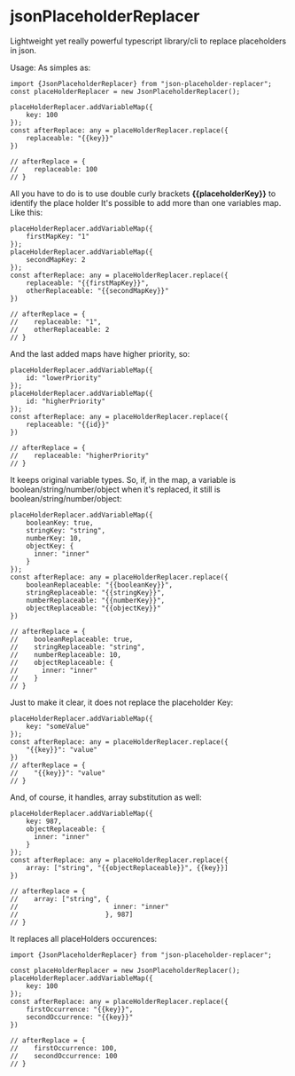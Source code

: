 # jsonPlaceholderReplacer
Lightweight yet really powerful typescript library/cli to replace placeholders in json.

Usage:
As simples as:
```
import {JsonPlaceholderReplacer} from "json-placeholder-replacer";
const placeHolderReplacer = new JsonPlaceholderReplacer();

placeHolderReplacer.addVariableMap({
    key: 100
});
const afterReplace: any = placeHolderReplacer.replace({
    replaceable: "{{key}}"
})

// afterReplace = {
//    replaceable: 100
// }
```
All you have to do is to use double curly brackets **{{placeholderKey}}** to identify the place holder
It's possible to add more than one variables map.
Like this:
```
placeHolderReplacer.addVariableMap({
    firstMapKey: "1"
});
placeHolderReplacer.addVariableMap({
    secondMapKey: 2
});
const afterReplace: any = placeHolderReplacer.replace({
    replaceable: "{{firstMapKey}}",
    otherReplaceable: "{{secondMapKey}}"
})

// afterReplace = {
//    replaceable: "1",
//    otherReplaceable: 2
// }
```

And the last added maps have higher priority, so:
```
placeHolderReplacer.addVariableMap({
    id: "lowerPriority"
});
placeHolderReplacer.addVariableMap({
    id: "higherPriority"
});
const afterReplace: any = placeHolderReplacer.replace({
    replaceable: "{{id}}"
})

// afterReplace = {
//    replaceable: "higherPriority"
// }
```
It keeps original variable types. So, if, in the map, a variable is boolean/string/number/object when it's replaced, it still is boolean/string/number/object:
```
placeHolderReplacer.addVariableMap({
    booleanKey: true,
    stringKey: "string",
    numberKey: 10,
    objectKey: {
      inner: "inner"
    }
});
const afterReplace: any = placeHolderReplacer.replace({
    booleanReplaceable: "{{booleanKey}}",
    stringReplaceable: "{{stringKey}}",
    numberReplaceable: "{{numberKey}}",
    objectReplaceable: "{{objectKey}}"
})

// afterReplace = {
//    booleanReplaceable: true,
//    stringReplaceable: "string",
//    numberReplaceable: 10,
//    objectReplaceable: {
//      inner: "inner"
//    }
// }

```

Just to make it clear, it does not replace the placeholder Key:
```
placeHolderReplacer.addVariableMap({
    key: "someValue"
});
const afterReplace: any = placeHolderReplacer.replace({
    "{{key}}": "value"
})
// afterReplace = {
//    "{{key}}": "value"
// }
```

And, of course, it handles, array substitution as well:
```
placeHolderReplacer.addVariableMap({
    key: 987,
    objectReplaceable: {
      inner: "inner"
    }
});
const afterReplace: any = placeHolderReplacer.replace({
    array: ["string", "{{objectReplaceable}}", {{key}}]
})

// afterReplace = {
//    array: ["string", {
//                        inner: "inner"
//                      }, 987]
// }
```

It replaces all placeHolders occurences:
```
import {JsonPlaceholderReplacer} from "json-placeholder-replacer";

const placeHolderReplacer = new JsonPlaceholderReplacer();
placeHolderReplacer.addVariableMap({
    key: 100
});
const afterReplace: any = placeHolderReplacer.replace({
    firstOccurrence: "{{key}}",
    secondOccurrence: "{{key}}"
})

// afterReplace = {
//    firstOccurrence: 100,
//    secondOccurrence: 100
// }
```
